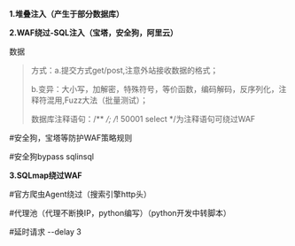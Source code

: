 **1.堆叠注入（产生于部分数据库）**

**2.WAF绕过-SQL注入（宝塔，安全狗，阿里云）**

数据

> 方式：a.提交方式get/post,注意外站接收数据的格式；
>
> b.变异：大小写，加解密，特殊符号，等价函数，编码解码，反序列化，注释符混用,Fuzz大法（批量测试）；
>
> 数据库注释语句：/**   */;  /*!  50001 select   */为注释语句可绕过WAF
>
> 



#安全狗，宝塔等防护WAF策略规则

#安全狗bypass sqlinsql

**3.SQLmap绕过WAF**

#官方爬虫Agent绕过（搜索引擎http头）

#代理池（代理不断换IP，python编写）（python开发中转脚本）

#延时请求 --delay 3

